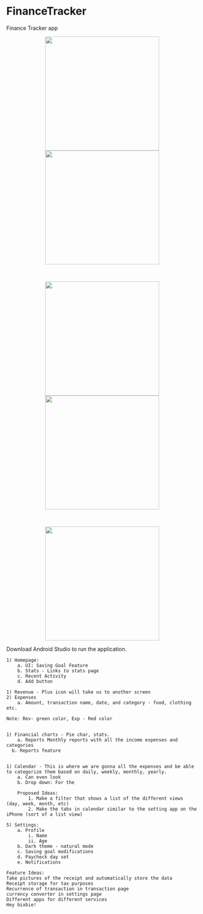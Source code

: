 # FinanceTracker
Finance Tracker app

<p align="center">
<img src="https://github.com/Singh2je/FinanceTracker/assets/71667958/e6f95f94-0925-4aca-9452-74d58b21f04c" width="300" />
<img src="https://github.com/Singh2je/FinanceTracker/assets/71667958/84167f6e-ba55-4d0c-a07f-2aecfe15ea6c" width="300" />
</p>
<br>
<p align="center">
<img src="https://github.com/Singh2je/FinanceTracker/assets/71667958/ef3278c5-c36b-4c63-bb1d-954f177aa790" width="300" />
<img src="https://github.com/Singh2je/FinanceTracker/assets/71667958/f289e491-a6cb-40a5-8fbe-4c736377428b" width="300" />
</p>
<br>
<p align="center">
<img src="https://github.com/Singh2je/FinanceTracker/assets/71667958/150f290e-da5e-47a4-9590-dc233057be9a" width="300" />
</p>


Download Android Studio to run the application.

	1) Homepage:
		a. UI: Saving Goal Feature
		b. Stats - Links to stats page
		c. Recent Activity
		d. Add button

	1) Revenue - Plus icon will take us to another screen
	2) Expenses
		a. Amount, transaction name, date, and category - food, clothing etc.
	
	Note: Rev- green color, Exp - Red color
	

	1) Financial charts - Pie char, stats.
		a. Reports Monthly reports with all the income expenses and categories
	  b. Reports feature


	1) Calendar - This is where we are gonna all the expenses and be able to categorize them based on daily, weekly, monthly, yearly.
		a. Can even look 
		b. Drop down: For the 
		
		Proposed Ideas:
			1. Make a filter that shows a list of the different views (day, week, month, etc)
			2. Make the tabs in calendar similar to the setting app on the iPhone (sort of a list view)
		
	5) Settings: 
		a. Profile
			i. Name
			ii. Age
		b. Dark theme - natural mode
		c. Saving goal modifications
		d. Paycheck day set
		e. Notifications

	Feature Ideas:
	Take pictures of the receipt and automatically store the data
	Receipt storage for tax purposes
	Recurrence of transaction in transaction page
	currency converter in settings page
	Different apps for different services
	Hey bixbie!


